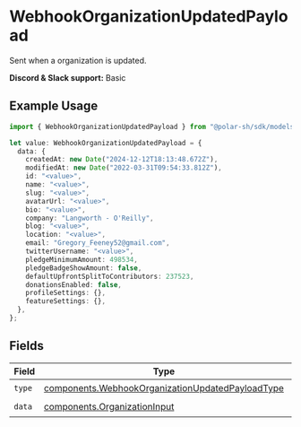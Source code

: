 # WebhookOrganizationUpdatedPayload

Sent when a organization is updated.

**Discord & Slack support:** Basic

## Example Usage

```typescript
import { WebhookOrganizationUpdatedPayload } from "@polar-sh/sdk/models/components";

let value: WebhookOrganizationUpdatedPayload = {
  data: {
    createdAt: new Date("2024-12-12T18:13:48.672Z"),
    modifiedAt: new Date("2022-03-31T09:54:33.812Z"),
    id: "<value>",
    name: "<value>",
    slug: "<value>",
    avatarUrl: "<value>",
    bio: "<value>",
    company: "Langworth - O'Reilly",
    blog: "<value>",
    location: "<value>",
    email: "Gregory_Feeney52@gmail.com",
    twitterUsername: "<value>",
    pledgeMinimumAmount: 498534,
    pledgeBadgeShowAmount: false,
    defaultUpfrontSplitToContributors: 237523,
    donationsEnabled: false,
    profileSettings: {},
    featureSettings: {},
  },
};
```

## Fields

| Field                                                                                                                | Type                                                                                                                 | Required                                                                                                             | Description                                                                                                          |
| -------------------------------------------------------------------------------------------------------------------- | -------------------------------------------------------------------------------------------------------------------- | -------------------------------------------------------------------------------------------------------------------- | -------------------------------------------------------------------------------------------------------------------- |
| `type`                                                                                                               | [components.WebhookOrganizationUpdatedPayloadType](../../models/components/webhookorganizationupdatedpayloadtype.md) | :heavy_check_mark:                                                                                                   | N/A                                                                                                                  |
| `data`                                                                                                               | [components.OrganizationInput](../../models/components/organizationinput.md)                                         | :heavy_check_mark:                                                                                                   | N/A                                                                                                                  |